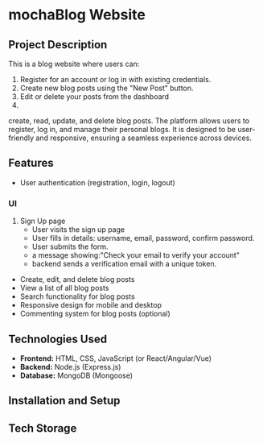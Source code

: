 # mochaBlog Website

## Project Description
This is a blog website where users can:
1. Register for an account or log in with existing credentials.
2. Create new blog posts using the "New Post" button.
3. Edit or delete your posts from the dashboard
4. 
 create, read, update, and delete blog posts. The platform allows users to register, log in, and manage their personal blogs. It is designed to be user-friendly and responsive, ensuring a seamless experience across devices.

## Features
- User authentication (registration, login, logout)

### UI
1. Sign Up page
    - User visits the sign up page
    - User fills in details: username, email, password, confirm password.
    - User submits the form.
    - a message showing:"Check your email to verify your account"
    - backend sends a verification email with a unique token.



- Create, edit, and delete blog posts
- View a list of all blog posts
- Search functionality for blog posts
- Responsive design for mobile and desktop
- Commenting system for blog posts (optional)

## Technologies Used
- **Frontend:** HTML, CSS, JavaScript (or React/Angular/Vue)
- **Backend:** Node.js (Express.js)
- **Database:** MongoDB (Mongoose)

## Installation and Setup
## Tech Storage

